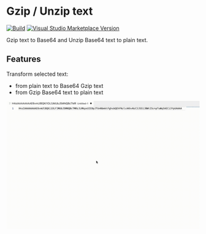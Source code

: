 # Gzip / Unzip text

[![Build](https://github.com/xballoy/vscode-gzip-unzip-text/actions/workflows/build.yml/badge.svg)](https://github.com/xballoy/vscode-gzip-unzip-text/actions/workflows/build.yml) [![Visual Studio Marketplace Version](https://img.shields.io/visual-studio-marketplace/v/xballoy.gzip-unzip-text?color=brightgreen)](https://marketplace.visualstudio.com/items?itemName=xballoy.gzip-unzip-text)

Gzip text to Base64 and Unzip Base64 text to plain text.

## Features

Transform selected text:

- from plain text to Base64 Gzip text
- from Gzip Base64 text to plain text

![Demo](demo.gif)
